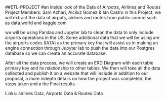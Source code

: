 ##ETL-PROJECT
#an inside look of the Data of Airpotrs, Airlines and Routes
Project Members: Sam Azhari, Alciluz Gomez & Ian Castro
in this Project, we will extract the data of airpots, airlines and routes from public source such as data.world and kaggle.com

we will be using Pandas and Jupyter lab to clean the data to only include airports operations in the US. Some additional data that we will be using are the airports codes (IATA) as the primary key that will assist us in making an engine connection through Jupyter lab to push the data into our Postgres database so we can create an accurate database.

After all the data process, we will create an ERD Diagram with each table primary key and its relationship to other tables. We then will take all the data collected and publish it on a website that will include in addition to our proposal, a more indepth details on how the project was completed, the steps taken and a the Final results.

Links: airlines Data, Airports Data & Routes Data
